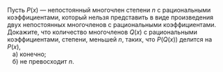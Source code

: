 Пусть $P(x)$ — непостоянный многочлен степени $n$ с рациональными 
коэффициентами, который нельзя представить в виде произведения 
двух непостоянных многочленов с рациональными коэффициентами. 
Докажите, что количество многочленов $Q(x)$ с рациональными коэффициентами, 
степени, меньшей $n$, таких, что $P(Q(x))$ делится 
на $P(x)$, 
<br>&nbsp;&nbsp;&nbsp;а) конечно; 
<br>&nbsp;&nbsp;&nbsp;б) не превосходит $n$.